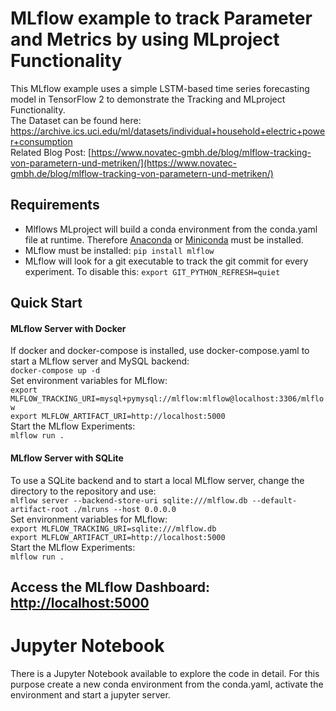 # MLflow example to track Parameter and Metrics by using MLproject Functionality
This MLflow example uses a simple LSTM-based time series forecasting model in TensorFlow 2 to demonstrate the Tracking and MLproject Functionality.<br>
The Dataset can be found here: https://archive.ics.uci.edu/ml/datasets/individual+household+electric+power+consumption <br>
Related Blog Post: [https://www.novatec-gmbh.de/blog/mlflow-tracking-von-parametern-und-metriken/](https://www.novatec-gmbh.de/blog/mlflow-tracking-von-parametern-und-metriken/)
## Requirements
- Mlflows MLproject will build a conda environment from the conda.yaml file at runtime. Therefore [Anaconda](https://www.anaconda.com/distribution/) or [Miniconda](https://docs.conda.io/en/latest/miniconda.html) must be installed.<br>
- MLflow must be installed: ```pip install mlflow```
- MLflow will look for a git executable to track the git commit for every experiment. To disable this: ```export GIT_PYTHON_REFRESH=quiet```
## Quick Start
#### MLflow Server with Docker
If docker and docker-compose is installed, use docker-compose.yaml to start a MLflow server and MySQL backend:<br>
```docker-compose up -d``` <br>
Set environment variables for MLflow:<br>
```export MLFLOW_TRACKING_URI=mysql+pymysql://mlflow:mlflow@localhost:3306/mlflow``` <br>
```export MLFLOW_ARTIFACT_URI=http://localhost:5000```<br>
Start the MLflow Experiments:<br>
```mlflow run .```

#### MLflow Server with SQLite
To use a SQLite backend and to start a local MLflow server, change the directory to the repository and use:<br>
```mlflow server --backend-store-uri sqlite:///mlflow.db --default-artifact-root ./mlruns --host 0.0.0.0``` <br>
Set environment variables for MLflow:<br>
```export MLFLOW_TRACKING_URI=sqlite:///mlflow.db```<br>
```export MLFLOW_ARTIFACT_URI=http://localhost:5000```<br>
Start the MLflow Experiments:<br>
```mlflow run .```

## Access the MLflow Dashboard: [http://localhost:5000](http://localhost:5000)

# Jupyter Notebook
There is a Jupyter Notebook available to explore the code in detail. For this purpose create a new conda environment from the conda.yaml, activate the environment and start a jupyter server.